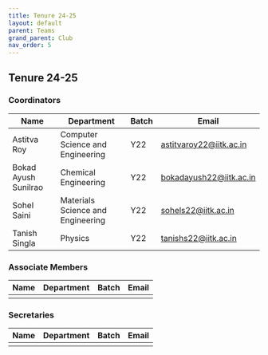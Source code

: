 ```yaml
---
title: Tenure 24-25
layout: default
parent: Teams
grand_parent: Club
nav_order: 5
---
```


## Tenure 24-25

### Coordinators

| Name                 | Department                        | Batch | Email                                                     |
| -------------------- | --------------------------------- | ----- | --------------------------------------------------------- |
| Astitva Roy          | Computer Science and Engineering  | Y22   | [astitvaroy22@iitk.ac.in](mailto:astitvaroy22@iitk.ac.in) |
| Bokad Ayush Sunilrao | Chemical Engineering              | Y22   | [bokadayush22@iitk.ac.in](mailto:bokadayush22@iitk.ac.in) |
| Sohel Saini          | Materials Science and Engineering | Y22   | [sohels22@iitk.ac.in](mailto:sohels22@iitk.ac.in)         |
| Tanish Singla        | Physics                           | Y22   | [tanishs22@iitk.ac.in](mailto:tanishs22@iitk.ac.in)       |

### Associate Members

| Name | Department | Batch | Email |
| ---- | ---------- | ----- | ----- |
|      |            |       |       |

### Secretaries

| Name | Department | Batch | Email |
| ---- | ---------- | ----- | ----- |
|      |            |       |       |

